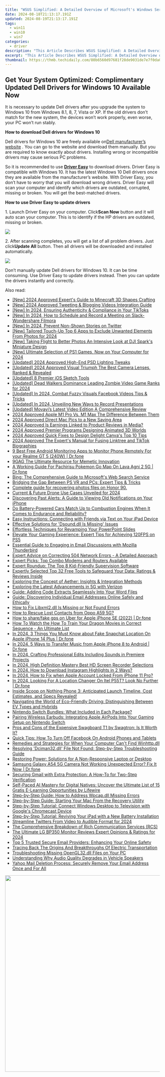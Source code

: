 ```yaml
---
title: "WSUS Simplified: A Detailed Overview of Microsoft's Windows Server Update Mechanism"
date: 2024-08-18T21:13:17.191Z
updated: 2024-08-19T21:13:17.191Z
tags:
  - win11
  - win10
  - win7
categories:
  - driver
description: "This Article Describes WSUS Simplified: A Detailed Overview of Microsoft's Windows Server Update Mechanism"
excerpt: "This Article Describes WSUS Simplified: A Detailed Overview of Microsoft's Windows Server Update Mechanism"
thumbnail: https://thmb.techidaily.com/80b6560d97681f28de9031de7e7f0da06668db1bd1c9f1454bedac4faec3fc61.jpg
---
```


## Get Your System Optimized: Complimentary Updated Dell Drivers for Windows 10 Available Now

It is necessary to update Dell drivers after you upgrade the system to Windows 10 from Windows 8.1, 8, 7, Vista or XP. If the old drivers don’t match for the new system, the devices won’t work properly, even worse, your PC won’t run stably.

 **How to download Dell drivers for Windows 10**

  Dell drivers for Windows 10 are freely available on[Dell manufacturer’s website](https://shop-links.co/link/?exclusive=1&publisher_slug=itechdaily19598&url=http%3A%2F%2Fwww.dell.com%2F) . You can go to the website and download them manually. But you are required to know exactly about drivers. Installing wrong or incompatible drivers may cause serious PC problems.

  So it is recommended to use **[Driver Easy](https://tools.techidaily.com/drivereasy/download/)**  to download drivers. Driver Easy is compatible with Windows 10\. It has the latest Windows 10 Dell drivers once they are available from the manufacturer’s website. With Driver Easy, you don’t have to worry that you will download wrong drivers. Driver Easy will scan your computer and identify which drivers are outdated, corrupted, missing or broken. You will get the best-matched drivers.

 **How to use Driver Easy to update drivers**

  1\. Launch Driver Easy on your computer. Click**Scan Now** button and it will auto scan your computer. This is to identify if the HP drivers are outdated, missing or broken.  
  
![](https://images.drivereasy.com/wp-content/uploads/2017/04/img_5901e0d413e86.png)

  2\. After scanning completes, you will get a list of all problem drivers. Just click**Update All**  button. Then all drivers will be downloaded and installed automatically.  
  
![](https://images.drivereasy.com/wp-content/uploads/2017/04/img_5901e0db9623b.jpg)

 Don’t manually update Dell drivers for Windows 10\. It can be time consuming. Use Driver Easy to update drivers instead. Then you can update the drivers instantly and correctly.

<ins class="adsbygoogle"
     style="display:block"
     data-ad-format="autorelaxed"
     data-ad-client="ca-pub-7571918770474297"
     data-ad-slot="1223367746"></ins>



<ins class="adsbygoogle"
     style="display:block"
     data-ad-client="ca-pub-7571918770474297"
     data-ad-slot="8358498916"
     data-ad-format="auto"
     data-full-width-responsive="true"></ins>

<span class="atpl-alsoreadstyle">Also read:</span>
<div><ul>
<li><a href="https://desktop-recording.techidaily.com/new-2024-approved-experts-guide-to-minecraft-3d-shapes-crafting/"><u>[New] 2024 Approved  Expert's Guide to Minecraft 3D Shapes Crafting</u></a></li>
<li><a href="https://twitter-videos.techidaily.com/new-2024-approved-tweeting-and-blogging-videos-integration-guide/"><u>[New] 2024 Approved  Tweeting & Blogging Videos  Integration Guide</u></a></li>
<li><a href="https://tiktok-video-recordings.techidaily.com/new-in-2024-ensuring-authenticity-and-compliance-in-your-tiktoks/"><u>[New] In 2024, Ensuring Authenticity & Compliance in Your TikToks</u></a></li>
<li><a href="https://visual-screen-recording.techidaily.com/new-in-2024-how-to-schedule-and-record-a-meeting-on-slack-wondershare-filmora/"><u>[New] In 2024, How to Schedule and Record a Meeting on Slack-Wondershare Filmora</u></a></li>
<li><a href="https://facebook-clips.techidaily.com/new-in-2024-prevent-non-shown-stories-on-twitter/"><u>[New] In 2024, Prevent Non-Shown Stories on Twitter</u></a></li>
<li><a href="https://vp-tips.techidaily.com/new-tailored-touch-up-top-6-apps-to-exclude-unwanted-elements-from-photos-for-2024/"><u>[New] Tailored Touch-Up  Top 6 Apps to Exclude Unwanted Elements From Photos for 2024</u></a></li>
<li><a href="https://some-guidance.techidaily.com/new-taking-flight-to-better-photos-an-intensive-look-at-dji-sparks-miniature-design/"><u>[New] Taking Flight to Better Photos  An Intensive Look at DJI Spark's Miniature Design</u></a></li>
<li><a href="https://screen-capture.techidaily.com/new-ultimate-selection-of-ps1-games-now-on-your-computer-for-2024/"><u>[New] Ultimate Selection of PS1 Games, Now on Your Computer for 2024</u></a></li>
<li><a href="https://fox-direct.techidaily.com/updated-2024-approved-high-end-psd-lighting-tweaks/"><u>[Updated] 2024 Approved  High-End PSD Lighting Tweaks</u></a></li>
<li><a href="https://fox-glue.techidaily.com/updated-2024-approved-visual-triumph-the-best-camera-lenses-ranked-and-revealed/"><u>[Updated] 2024 Approved  Visual Triumph  The Best Camera Lenses, Ranked & Revealed</u></a></li>
<li><a href="https://extra-lessons.techidaily.com/updated-8-premier-ios-sketch-tools/"><u>[Updated] 8 Premier iOS Sketch Tools</u></a></li>
<li><a href="https://remote-screen-capture.techidaily.com/updated-dead-walkers-dominance-leading-zombie-video-game-ranks-for-2024/"><u>[Updated] Dead Walkers Dominance  Leading Zombie Video Game Ranks for 2024</u></a></li>
<li><a href="https://facebook-video-content.techidaily.com/updated-in-2024-combat-fuzzy-visuals-facebook-videos-tips-and-tricks/"><u>[Updated] In 2024, Combat Fuzzy Visuals  Facebook Videos Tips & Tricks</u></a></li>
<li><a href="https://screen-activity-recording.techidaily.com/updated-in-2024-unveiling-new-ways-to-record-presentations/"><u>[Updated] In 2024, Unveiling New Ways to Record Presentations</u></a></li>
<li><a href="https://extra-skills.techidaily.com/updated-movavis-latest-video-edition-a-comprehensive-review/"><u>[Updated] Movavi’s Latest Video Edition  A Comprehensive Review</u></a></li>
<li><a href="https://extra-tips.techidaily.com/2024-approved-apple-m1-pro-vs-m1-max-the-difference-between-them/"><u>2024 Approved  Apple M1 Pro Vs. M1 Max  The Difference Between Them</u></a></li>
<li><a href="https://screen-sharing-recording.techidaily.com/2024-approved-direct-mac-pics-to-a-new-saving-area/"><u>2024 Approved  Direct Mac Pics to a New Saving Area</u></a></li>
<li><a href="https://extra-approaches.techidaily.com/2024-approved-is-earnings-linked-to-product-reviews-in-media/"><u>2024 Approved  Is Earnings Linked to Product Reviews in Media?</u></a></li>
<li><a href="https://fox-direct.techidaily.com/2024-approved-premier-programs-designing-animated-3d-worlds/"><u>2024 Approved  Premier Programs  Designing Animated 3D Worlds</u></a></li>
<li><a href="https://article-files.techidaily.com/2024-approved-quick-fixes-to-design-delight-canvas-top-10-tips/"><u>2024 Approved  Quick Fixes to Design Delight  Canva's Top 10 Tips</u></a></li>
<li><a href="https://some-guidance.techidaily.com/2024-approved-the-experts-manual-for-fusing-linktree-and-tiktok-biographies/"><u>2024 Approved  The Expert's Manual for Fusing Linktree and TikTok Biographies</u></a></li>
<li><a href="https://android-location.techidaily.com/9-best-free-android-monitoring-apps-to-monitor-phone-remotely-for-your-realme-gt-5-240w-drfone-by-drfone-virtual/"><u>9 Best Free Android Monitoring Apps to Monitor Phone Remotely For your Realme GT 5 (240W) | Dr.fone</u></a></li>
<li><a href="https://extra-lessons.techidaily.com/9gag-the-ultimate-resource-for-memetic-innovation/"><u>9GAG  The Ultimate Resource for Memetic Innovation</u></a></li>
<li><a href="https://android-pokemon-go.techidaily.com/a-working-guide-for-pachirisu-pokemon-go-map-on-lava-agni-2-5g-drfone-by-drfone-virtual-android/"><u>A Working Guide For Pachirisu Pokemon Go Map On Lava Agni 2 5G | Dr.fone</u></a></li>
<li><a href="https://techtrends.techidaily.com/bing-the-comprehensive-guide-to-microsofts-web-search-service/"><u>Bing: The Comprehensive Guide to Microsoft's Web Search Service</u></a></li>
<li><a href="https://techtrends.techidaily.com/bridging-the-gap-between-ps-vr-and-pcs-expert-tips-and-tricks/"><u>Bridging the Gap Between PS VR and PCs: Expert Tips & Tricks</u></a></li>
<li><a href="https://phone-solutions.techidaily.com/complete-guide-for-recovering-photos-files-on-honor-90-by-fonelab-android-recover-photos/"><u>Complete guide for recovering photos files on Honor 90.</u></a></li>
<li><a href="https://article-posts.techidaily.com/current-and-future-drone-use-cases-unveiled-for-2024/"><u>Current & Future  Drone Use Cases Unveiled for 2024</u></a></li>
<li><a href="https://techtrends.techidaily.com/discovering-past-alerts-a-guide-to-viewing-old-notifications-on-your-iphone/"><u>Discovering Past Alerts: A Guide to Viewing Old Notifications on Your iPhone</u></a></li>
<li><a href="https://techtrends.techidaily.com/do-battery-powered-cars-match-up-to-combustion-engines-when-it-comes-to-endurance-and-reliability/"><u>Do Battery-Powered Cars Match Up to Combustion Engines When It Comes to Endurance and Reliability?</u></a></li>
<li><a href="https://techtrends.techidaily.com/easy-instructions-connecting-with-friends-via-text-on-your-ipad-device/"><u>Easy Instructions: Connecting with Friends via Text on Your iPad Device</u></a></li>
<li><a href="https://techtrends.techidaily.com/effective-solutions-for-dsounddll-is-missing-issues/"><u>Effective Solutions for 'Dsound.dll Is Missing' Issues</u></a></li>
<li><a href="https://techtrends.techidaily.com/effortless-techniques-for-revamping-your-powerpoint-slides/"><u>Effortless Techniques for Revamping Your PowerPoint Slides</u></a></li>
<li><a href="https://techtrends.techidaily.com/elevate-your-gaming-experience-expert-tips-for-achieving-120fps-on-ps5/"><u>Elevate Your Gaming Experience: Expert Tips for Achieving 120FPS on PS5</u></a></li>
<li><a href="https://techtrends.techidaily.com/essential-guide-to-engaging-in-email-discussions-with-mozilla-thunderbird/"><u>Essential Guide to Engaging in Email Discussions with Mozilla Thunderbird</u></a></li>
<li><a href="https://techtrends.techidaily.com/expert-advice-on-correcting-504-network-errors-a-detailed-approach/"><u>Expert Advice on Correcting 504 Network Errors - A Detailed Approach</u></a></li>
<li><a href="https://techtrends.techidaily.com/expert-picks-top-combo-modems-and-routers-available/"><u>Expert Picks: Top Combo Modems and Routers Available</u></a></li>
<li><a href="https://techtrends.techidaily.com/expert-roundup-the-top-8-kid-friendly-supervision-software/"><u>Expert Roundup: The Top 8 Kid-Friendly Supervision Software</u></a></li>
<li><a href="https://techtrends.techidaily.com/expertly-selected-top-32-free-tools-to-safeguard-your-data-ratings-and-reviews-inside/"><u>Expertly Selected Top 32 Free Tools to Safeguard Your Data: Ratings & Reviews Inside</u></a></li>
<li><a href="https://techtrends.techidaily.com/exploring-the-concept-of-aether-insights-and-integration-methods/"><u>Exploring the Concept of Aether: Insights & Integration Methods</u></a></li>
<li><a href="https://techtrends.techidaily.com/exploring-the-latest-advancements-in-5g-with-verizon/"><u>Exploring the Latest Advancements in 5G with Verizon</u></a></li>
<li><a href="https://techtrends.techidaily.com/guide-adding-code-extracts-seamlessly-into-your-word-files/"><u>Guide: Adding Code Extracts Seamlessly Into Your Word Files</u></a></li>
<li><a href="https://techtrends.techidaily.com/guide-discovering-individual-email-addresses-online-safely-and-ethically/"><u>Guide: Discovering Individual Email Addresses Online Safely and Ethically</u></a></li>
<li><a href="https://techtrends.techidaily.com/how-to-fix-libxml2dll-is-missing-or-not-found-errors/"><u>How to Fix Libxml2.dll Is Missing or Not Found Errors</u></a></li>
<li><a href="https://blog-min.techidaily.com/how-to-rescue-lost-contacts-from-oppo-a59-5g-by-fonelab-android-recover-contacts/"><u>How to Rescue Lost Contacts from Oppo A59 5G?</u></a></li>
<li><a href="https://fake-location.techidaily.com/how-to-sharefake-gps-on-uber-for-apple-iphone-se-2022-drfone-by-drfone-virtual-ios/"><u>How to share/fake gps on Uber for Apple iPhone SE (2022) | Dr.fone</u></a></li>
<li><a href="https://techtrends.techidaily.com/how-to-watch-the-how-to-train-your-dragon-movies-in-correct-sequence-an-ultimate-list/"><u>How To Watch the How To Train Your Dragon Movies in Correct Sequence - An Ultimate List</u></a></li>
<li><a href="https://location-social.techidaily.com/in-2024-3-things-you-must-know-about-fake-snapchat-location-on-apple-iphone-14-plus-drfone-by-drfone-virtual-ios/"><u>In 2024, 3 Things You Must Know about Fake Snapchat Location On Apple iPhone 14 Plus | Dr.fone</u></a></li>
<li><a href="https://iphone-transfer.techidaily.com/in-2024-5-ways-to-transfer-music-from-apple-iphone-8-to-android-drfone-by-drfone-transfer-from-ios/"><u>In 2024, 5 Ways to Transfer Music from Apple iPhone 8 to Android | Dr.fone</u></a></li>
<li><a href="https://extra-information.techidaily.com/in-2024-crafting-professional-edits-including-sounds-in-premiere-projects/"><u>In 2024, Crafting Professional Edits  Including Sounds in Premiere Projects</u></a></li>
<li><a href="https://digital-screen-recording.techidaily.com/in-2024-high-definition-mastery-best-hd-screen-recorder-selections/"><u>In 2024, High Definition Mastery  Best HD Screen Recorder Selections</u></a></li>
<li><a href="https://instagram-videos.techidaily.com/in-2024-how-to-download-instagram-highlights-in-2-ways/"><u>In 2024, How to Download Instagram Highlights in 2 Ways?</u></a></li>
<li><a href="https://apple-account.techidaily.com/in-2024-how-to-fix-when-apple-account-locked-from-iphone-11-pro-by-drfone-ios/"><u>In 2024, How to Fix when Apple Account Locked From iPhone 11 Pro?</u></a></li>
<li><a href="https://phone-solutions.techidaily.com/in-2024-looking-for-a-location-changer-on-itel-p55t-look-no-further-drfone-by-drfone-virtual-android/"><u>In 2024, Looking For A Location Changer On Itel P55T? Look No Further | Dr.fone</u></a></li>
<li><a href="https://techtrends.techidaily.com/1722857076786-inside-scoop-on-nothing-phone-3-anticipated-launch-timeline-cost-estimates-and-specs-revealed/"><u>Inside Scoop on Nothing Phone 3: Anticipated Launch Timeline, Cost Estimates, and Specs Revealed!</u></a></li>
<li><a href="https://techtrends.techidaily.com/navigating-the-world-of-eco-friendly-driving-distinguishing-between-ev-types-and-hybrids/"><u>Navigating the World of Eco-Friendly Driving: Distinguishing Between EV Types and Hybrids</u></a></li>
<li><a href="https://techtrends.techidaily.com/nintendo-switch-bundles-what-included-in-each-package/"><u>Nintendo Switch Bundles: What Included in Each Package?</u></a></li>
<li><a href="https://techtrends.techidaily.com/pairing-wireless-earbuds-integrating-apple-airpods-into-your-gaming-setup-on-nintendo-switch/"><u>Pairing Wireless Earbuds: Integrating Apple AirPods Into Your Gaming Setup on Nintendo Switch</u></a></li>
<li><a href="https://buynow-tips.techidaily.com/pros-and-cons-of-the-expensive-swagboard-t1-by-swagtron-is-it-worth-it/"><u>Pros and Cons of the Expensive Swagboard T1 by Swagtron: Is It Worth It?</u></a></li>
<li><a href="https://techtrends.techidaily.com/quick-tips-how-to-turn-off-facebook-on-android-phones-and-tablets/"><u>Quick Tips: How To Turn Off Facebook On Android Phones and Tablets</u></a></li>
<li><a href="https://techtrends.techidaily.com/remedies-and-strategies-for-when-your-computer-cant-find-winhttpdll/"><u>Remedies and Strategies for When Your Computer Can't Find Winhttp.dll</u></a></li>
<li><a href="https://techtrends.techidaily.com/resolving-dciman32dll-file-not-found-step-by-step-troubleshooting-guide/"><u>Resolving 'Dciman32.dll' File Not Found: Step-by-Step Troubleshooting Guide</u></a></li>
<li><a href="https://techtrends.techidaily.com/restoring-power-solutions-for-a-non-responsive-laptop-or-desktop/"><u>Restoring Power: Solutions for A Non-Responsive Laptop or Desktop</u></a></li>
<li><a href="https://fix-guide.techidaily.com/samsung-galaxy-a54-5g-camera-not-working-unexpected-error-fix-it-now-drfone-by-drfone-fix-android-problems-fix-android-problems/"><u>Samsung Galaxy A54 5G Camera Not Working Unexpected Error? Fix It Now | Dr.fone</u></a></li>
<li><a href="https://techtrends.techidaily.com/securing-gmail-with-extra-protection-a-how-to-for-two-step-verification/"><u>Securing Gmail with Extra Protection: A How-To for Two-Step Verification</u></a></li>
<li><a href="https://techtrends.techidaily.com/self-paced-ai-mastery-for-digital-natives-uncover-the-ultimate-list-of-15-gratis-e-learning-opportunities-by-lifewire/"><u>Self-Paced AI Mastery for Digital Natives: Uncover the Ultimate List of 15 Gratis E-Learning Opportunities by Lifewire</u></a></li>
<li><a href="https://techtrends.techidaily.com/step-by-step-guide-how-to-address-wpcapdll-missing-errors/"><u>Step-by-Step Guide: How to Address Wpcap.dll Missing Errors</u></a></li>
<li><a href="https://techtrends.techidaily.com/step-by-step-guide-starting-your-mac-from-the-recovery-utility/"><u>Step-by-Step Guide: Starting Your Mac From the Recovery Utility</u></a></li>
<li><a href="https://techtrends.techidaily.com/step-by-step-tutorial-connect-windows-desktop-to-television-with-googles-chromecast-device/"><u>Step-by-Step Tutorial: Connect Windows Desktop to Television with Google's Chromecast Device</u></a></li>
<li><a href="https://techtrends.techidaily.com/step-by-step-tutorial-reviving-your-ipad-with-a-new-battery-installation/"><u>Step-by-Step Tutorial: Reviving Your iPad with a New Battery Installation</u></a></li>
<li><a href="https://some-approaches.techidaily.com/streamline-twitters-from-video-to-audible-format-for-2024/"><u>Streamline Twitters  From Video to Audible Format for 2024</u></a></li>
<li><a href="https://techtrends.techidaily.com/the-comprehensive-breakdown-of-rich-communication-services-rcs/"><u>The Comprehensive Breakdown of Rich Communication Services (RCS)</u></a></li>
<li><a href="https://some-approaches.techidaily.com/the-ultimate-lg-bp350-monitor-reviews-expert-opinions-and-ratings-for-2024/"><u>The Ultimate LG BP350 Monitor Reviews  Expert Opinions & Ratings for 2024</u></a></li>
<li><a href="https://techtrends.techidaily.com/top-5-trusted-secure-email-providers-enhancing-your-online-safety/"><u>Top 5 Trusted Secure Email Providers: Enhancing Your Online Safety</u></a></li>
<li><a href="https://techtrends.techidaily.com/tracing-back-the-origins-and-breakthroughs-of-electric-transportation/"><u>Tracing Back The Origins And Breakthroughs Of Electric Transportation</u></a></li>
<li><a href="https://techtrends.techidaily.com/troubleshooting-missing-opengl32dll-files-on-your-pc/"><u>Troubleshooting Missing OpenGL32.dll Files on Your PC</u></a></li>
<li><a href="https://techtrends.techidaily.com/understanding-why-audio-quality-degrades-in-vehicle-speakers/"><u>Understanding Why Audio Quality Degrades in Vehicle Speakers</u></a></li>
<li><a href="https://techtrends.techidaily.com/yahoo-mail-deletion-process-securely-remove-your-email-address-once-and-for-all/"><u>Yahoo Mail Deletion Process: Securely Remove Your Email Address Once and For All</u></a></li>
</ul></div>

<!-- affiliate ads begin -->
<a href="https://ephamedtechinc.pxf.io/c/5597632/2097467/26400?prodsku=B700" target="_top" id="2097467"><img src="//a.impactradius-go.com/display-ad/26400-2097467" border="0" alt="" width="640" height="640"/></a><img height="0" width="0" src="https://imp.pxf.io/i/5597632/2097467/26400" style="position:absolute;visibility:hidden;" border="0" />
<!-- affiliate ads end -->